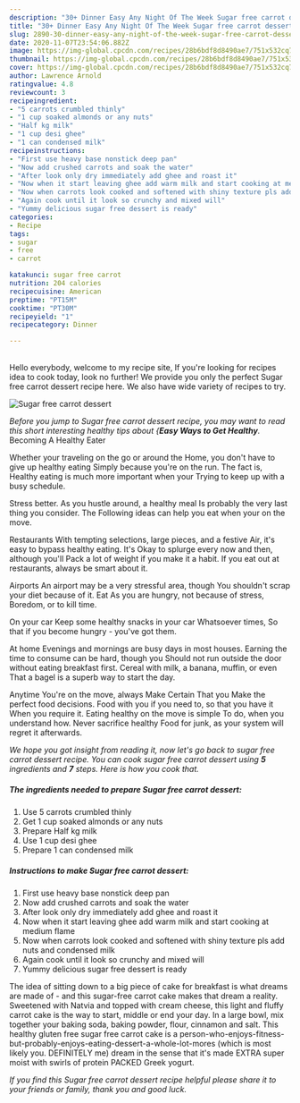 ```yaml
---
description: "30+ Dinner Easy Any Night Of The Week Sugar free carrot dessert"
title: "30+ Dinner Easy Any Night Of The Week Sugar free carrot dessert"
slug: 2890-30-dinner-easy-any-night-of-the-week-sugar-free-carrot-dessert
date: 2020-11-07T23:54:06.882Z
image: https://img-global.cpcdn.com/recipes/28b6bdf8d8490ae7/751x532cq70/sugar-free-carrot-dessert-recipe-main-photo.jpg
thumbnail: https://img-global.cpcdn.com/recipes/28b6bdf8d8490ae7/751x532cq70/sugar-free-carrot-dessert-recipe-main-photo.jpg
cover: https://img-global.cpcdn.com/recipes/28b6bdf8d8490ae7/751x532cq70/sugar-free-carrot-dessert-recipe-main-photo.jpg
author: Lawrence Arnold
ratingvalue: 4.8
reviewcount: 3
recipeingredient:
- "5 carrots crumbled thinly"
- "1 cup soaked almonds or any nuts"
- "Half kg milk"
- "1 cup desi ghee"
- "1 can condensed milk"
recipeinstructions:
- "First use heavy base nonstick deep pan"
- "Now add crushed carrots and soak the water"
- "After look only dry immediately add ghee and roast it"
- "Now when it start leaving ghee add warm milk and start cooking at medium flame"
- "Now when carrots look cooked and softened with shiny texture pls add nuts and condensed milk"
- "Again cook until it look so crunchy and mixed will"
- "Yummy delicious sugar free dessert is ready"
categories:
- Recipe
tags:
- sugar
- free
- carrot

katakunci: sugar free carrot 
nutrition: 204 calories
recipecuisine: American
preptime: "PT15M"
cooktime: "PT30M"
recipeyield: "1"
recipecategory: Dinner

---
```

<br>
Hello everybody, welcome to my recipe site, If you're looking for recipes idea to cook today, look no further! We provide you only the perfect Sugar free carrot dessert recipe here. We also have wide variety of recipes to try.
<br>


![Sugar free carrot dessert](https://img-global.cpcdn.com/recipes/28b6bdf8d8490ae7/751x532cq70/sugar-free-carrot-dessert-recipe-main-photo.jpg)

<i>Before you jump to Sugar free carrot dessert recipe, you may want to read this short interesting healthy tips about {<strong>Easy Ways to Get Healthy</strong>.</i>
Becoming A Healthy Eater

Whether your traveling on the go or around the
Home, you don't have to give up healthy eating
Simply because you're on the run. The fact is,
Healthy eating is much more important when your
Trying to keep up with a busy schedule.


Stress better. As you hustle around, a healthy meal
Is probably the very last thing you consider. The
Following ideas can help you eat when your on the move.

Restaurants
With tempting selections, large pieces, and a festive
Air, it's easy to bypass healthy eating. It's
Okay to splurge every now and then, although you'll
Pack a lot of weight if you make it a habit.
If you eat out at restaurants, always be smart
about it.

Airports
An airport may be a very stressful area, though 
You shouldn't scrap your diet because of it. Eat
As you are hungry, not because of stress,
Boredom, or to kill time.

On your car
Keep some healthy snacks in your car Whatsoever times,
So that if you become hungry - you've got them.

At home
Evenings and mornings are busy days in most houses.
Earning the time to consume can be hard, though you
Should not run outside the door without eating breakfast
first. Cereal with milk, a banana, muffin, or even
That a bagel is a superb way to start the day.

Anytime You're on the move, always Make Certain That you
Make the perfect food decisions. 
Food with you if you need to, so that you have it
When you require it. Eating healthy on the move is simple 
To do, when you understand how. Never sacrifice healthy
Food for junk, as your system will regret it afterwards.


<i>We hope you got insight from reading it, now let's go back to sugar free carrot dessert recipe. You can cook sugar free carrot dessert using <strong>5</strong> ingredients and <strong>7</strong> steps. Here is how you cook that.
</i>

##### The ingredients needed to prepare Sugar free carrot dessert:

1. Use 5 carrots crumbled thinly
1. Get 1 cup soaked almonds or any nuts
1. Prepare Half kg milk
1. Use 1 cup desi ghee
1. Prepare 1 can condensed milk


##### Instructions to make Sugar free carrot dessert:

1. First use heavy base nonstick deep pan
1. Now add crushed carrots and soak the water
1. After look only dry immediately add ghee and roast it
1. Now when it start leaving ghee add warm milk and start cooking at medium flame
1. Now when carrots look cooked and softened with shiny texture pls add nuts and condensed milk
1. Again cook until it look so crunchy and mixed will
1. Yummy delicious sugar free dessert is ready


The idea of sitting down to a big piece of cake for breakfast is what dreams are made of - and this sugar-free carrot cake makes that dream a reality. Sweetened with Natvia and topped with cream cheese, this light and fluffy carrot cake is the way to start, middle or end your day. In a large bowl, mix together your baking soda, baking powder, flour, cinnamon and salt. This healthy gluten free sugar free carrot cake is a person-who-enjoys-fitness-but-probably-enjoys-eating-dessert-a-whole-lot-mores (which is most likely you. DEFINITELY me) dream in the sense that it&#39;s made EXTRA super moist with swirls of protein PACKED Greek yogurt. 

<i>If you find this Sugar free carrot dessert recipe helpful please share it to your friends or family, thank you and good luck.</i>
